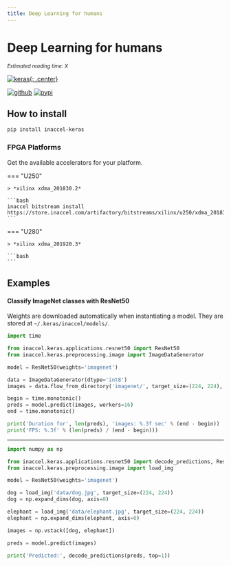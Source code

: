 ```yaml
---
title: Deep Learning for humans
---
```


# Deep Learning for humans

*<small id="time">Estimated reading time: X</small>*

[![keras](/img/keras.png){: .center}](https://keras.io)

[![github](https://img.shields.io/static/v1?logo=GitHub&color=181717&label=GitHub&message=Code&style=for-the-badge)](https://github.com/inaccel/keras)
[![pypi](https://img.shields.io/static/v1?logo=PyPI&color=3775a9&label=PyPI&message=Package&style=for-the-badge)](https://pypi.org/project/inaccel-keras)

## How to install

```bash
pip install inaccel-keras
```

### FPGA Platforms

Get the available accelerators for your platform.

=== "U250"

	> *xilinx xdma_201830.2*

	```bash
	inaccel bitstream install https://store.inaccel.com/artifactory/bitstreams/xilinx/u250/xdma_201830.2/xilinx/com/researchlabs/1.1/1resnet50
	```

=== "U280"

	> *xilinx xdma_201920.3*

	```bash
	```

## Examples

#### Classify ImageNet classes with ResNet50

Weights are downloaded automatically when instantiating a model. They are stored
at `~/.keras/inaccel/models/`.

```python
import time

from inaccel.keras.applications.resnet50 import ResNet50
from inaccel.keras.preprocessing.image import ImageDataGenerator

model = ResNet50(weights='imagenet')

data = ImageDataGenerator(dtype='int8')
images = data.flow_from_directory('imagenet/', target_size=(224, 224), class_mode=None, batch_size=64)

begin = time.monotonic()
preds = model.predict(images, workers=16)
end = time.monotonic()

print('Duration for', len(preds), 'images: %.3f sec' % (end - begin))
print('FPS: %.3f' % (len(preds) / (end - begin)))
```

---

```python
import numpy as np

from inaccel.keras.applications.resnet50 import decode_predictions, ResNet50
from inaccel.keras.preprocessing.image import load_img

model = ResNet50(weights='imagenet')

dog = load_img('data/dog.jpg', target_size=(224, 224))
dog = np.expand_dims(dog, axis=0)

elephant = load_img('data/elephant.jpg', target_size=(224, 224))
elephant = np.expand_dims(elephant, axis=0)

images = np.vstack([dog, elephant])

preds = model.predict(images)

print('Predicted:', decode_predictions(preds, top=1))
```
